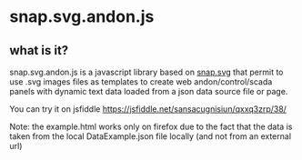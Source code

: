 snap.svg.andon.js
==============

what is it?
--------------
snap.svg.andon.js is a javascript library based on [snap.svg](http://snapsvg.io/) that permit to use .svg images files as templates to create web andon/control/scada panels with dynamic text data loaded from a json data source file or page.


You can try it on jsfiddle https://jsfiddle.net/sansacugnisiun/qxxq3zrp/38/

Note: the example.html works only on firefox due to the fact that the data is taken from the local DataExample.json file locally (and not from an external url)


